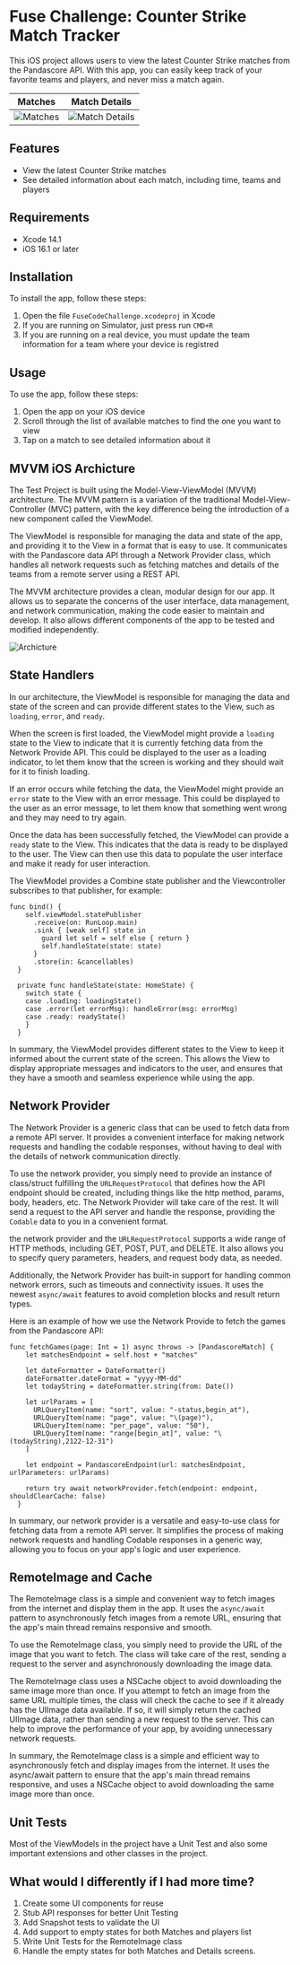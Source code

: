# Fuse Challenge: Counter Strike Match Tracker

This iOS project allows users to view the latest Counter Strike matches from the Pandascore API. With this app, you can easily keep track of your favorite teams and players, and never miss a match again.

| Matches     | Match Details |
| ----------- | ----------- |
| ![Matches](readmeImages/matches.png)      | ![Match Details](readmeImages/details.png)        |


## Features

- View the latest Counter Strike matches
- See detailed information about each match, including time, teams and players

## Requirements

- Xcode 14.1
- iOS 16.1 or later

## Installation

To install the app, follow these steps:

1. Open the file `FuseCodeChallenge.xcodeproj` in Xcode 
2. If you are running on Simulator, just press run `CMD+R`
3. If you are running on a real device, you must update the team information for a team where your device is registred

## Usage

To use the app, follow these steps:

1. Open the app on your iOS device
2. Scroll through the list of available matches to find the one you want to view
3. Tap on a match to see detailed information about it

## MVVM iOS Archicture

The Test Project is built using the Model-View-ViewModel (MVVM) architecture. The MVVM pattern is a variation of the traditional Model-View-Controller (MVC) pattern, with the key difference being the introduction of a new component called the ViewModel.

The ViewModel is responsible for managing the data and state of the app, and providing it to the View in a format that is easy to use. It communicates with the Pandascore data API through a Network Provider class, which handles all network requests such as fetching matches and details of the teams from a remote server using a REST API.

The MVVM architecture provides a clean, modular design for our app. It allows us to separate the concerns of the user interface, data management, and network communication, making the code easier to maintain and develop. It also allows different components of the app to be tested and modified independently.

![Archicture](readmeImages/arch.png)

## State Handlers

In our architecture, the ViewModel is responsible for managing the data and state of the screen and can provide different states to the View, such as `loading`, `error`, and `ready`.

When the screen is first loaded, the ViewModel might provide a `loading` state to the View to indicate that it is currently fetching data from the Network Provide API. This could be displayed to the user as a loading indicator, to let them know that the screen is working and they should wait for it to finish loading.

If an error occurs while fetching the data, the ViewModel might provide an `error` state to the View with an error message. This could be displayed to the user as an error message, to let them know that something went wrong and they may need to try again.

Once the data has been successfully fetched, the ViewModel can provide a `ready` state to the View. This indicates that the data is ready to be displayed to the user. The View can then use this data to populate the user interface and make it ready for user interaction.

The ViewModel provides a Combine state publisher and the Viewcontroller subscribes to that publisher, for example:
```
func bind() {
    self.viewModel.statePublisher
      .receive(on: RunLoop.main)
      .sink { [weak self] state in
        guard let self = self else { return }
        self.handleState(state: state)
      }
      .store(in: &cancellables)
  }

  private func handleState(state: HomeState) {
    switch state {
    case .loading: loadingState()
    case .error(let errorMsg): handleError(msg: errorMsg)
    case .ready: readyState()
    }
  }
  ```

In summary, the ViewModel provides different states to the View to keep it informed about the current state of the screen. This allows the View to display appropriate messages and indicators to the user, and ensures that they have a smooth and seamless experience while using the app.

## Network Provider

The Network Provider is a generic class that can be used to fetch data from a remote API server. It provides a convenient interface for making network requests and handling the codable responses, without having to deal with the details of network communication directly.

To use the network provider, you simply need to provide an instance of class/struct fulfilling the `URLRequestProtocol` that defines how the API endpoint should be created, including things like the http method, params, body, headers, etc. The Network Provider will take care of the rest. It will send a request to the API server and handle the response, providing the `Codable` data to you in a convenient format.

the network provider and the `URLRequestProtocol` supports a wide range of HTTP methods, including GET, POST, PUT, and DELETE. It also allows you to specify query parameters, headers, and request body data, as needed.

Additionally, the Network Provider has built-in support for handling common network errors, such as timeouts and connectivity issues. It uses the newest `async/await` features to avoid completion blocks and result return types.

Here is an example of how we use the Network Provide to fetch the games from the Pandascore API:
```
func fetchGames(page: Int = 1) async throws -> [PandascoreMatch] {
    let matchesEndpoint = self.host + "matches"

    let dateFormatter = DateFormatter()
    dateFormatter.dateFormat = "yyyy-MM-dd"
    let todayString = dateFormatter.string(from: Date())

    let urlParams = [
      URLQueryItem(name: "sort", value: "-status,begin_at"),
      URLQueryItem(name: "page", value: "\(page)"),
      URLQueryItem(name: "per_page", value: "50"),
      URLQueryItem(name: "range[begin_at]", value: "\(todayString),2122-12-31")
    ]
    
    let endpoint = PandascoreEndpoint(url: matchesEndpoint, urlParameters: urlParams)

    return try await networkProvider.fetch(endpoint: endpoint, shouldClearCache: false)
  }
  ```

In summary, our network provider is a versatile and easy-to-use class for fetching data from a remote API server. It simplifies the process of making network requests and handling Codable responses in a generic way, allowing you to focus on your app's logic and user experience.

## RemoteImage and Cache

The RemoteImage class is a simple and convenient way to fetch images from the internet and display them in the app. It uses the `async/await` pattern to asynchronously fetch images from a remote URL, ensuring that the app's main thread remains responsive and smooth.

To use the RemoteImage class, you simply need to provide the URL of the image that you want to fetch. The class will take care of the rest, sending a request to the server and asynchronously downloading the image data.

The RemoteImage class uses a NSCache object to avoid downloading the same image more than once. If you attempt to fetch an image from the same URL multiple times, the class will check the cache to see if it already has the UIImage data available. If so, it will simply return the cached UIImage data, rather than sending a new request to the server. This can help to improve the performance of your app, by avoiding unnecessary network requests.

In summary, the RemoteImage class is a simple and efficient way to asynchronously fetch and display images from the internet. It uses the async/await pattern to ensure that the app's main thread remains responsive, and uses a NSCache object to avoid downloading the same image more than once. 

## Unit Tests

Most of the ViewModels in the project have a Unit Test and also some important extensions and other classes in the project.

## What would I differently if I had more time?
1. Create some UI components for reuse
2. Stub API responses for better Unit Testing
3. Add Snapshot tests to validate the UI
4. Add support to empty states for both Matches and players list
5. Write Unit Tests for the RemoteImage class
6. Handle the empty states for both Matches and Details screens.